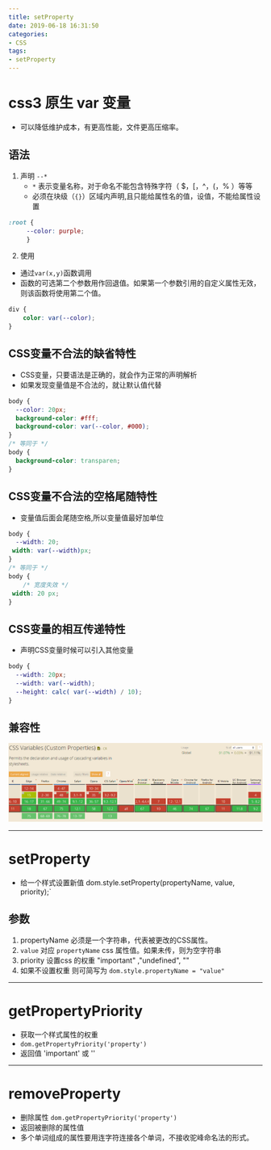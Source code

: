 ```yaml
---
title: setProperty
date: 2019-06-18 16:31:50
categories:
- CSS
tags:
- setProperty
---
```

# css3 原生 var 变量
- 可以降低维护成本，有更高性能，文件更高压缩率。


## 语法
1. 声明 `--*  `
    - `*` 表示变量名称，对于命名不能包含特殊字符（ $，[，^，(，%  ）等等
    -  必须在块级（`{}`）区域内声明,且只能给属性名的值，设值，不能给属性设置
```css
:root {
     --color: purple; 
     }

```
2. 使用
- 通过`var(x,y)`函数调用
- 函数的可选第二个参数用作回退值。如果第一个参数引用的自定义属性无效，则该函数将使用第二个值。
```css
div {
    color: var(--color);
}

```

## CSS变量不合法的缺省特性
- CSS变量，只要语法是正确的，就会作为正常的声明解析
- 如果发现变量值是不合法的，就让默认值代替
```css
body {
  --color: 20px;
  background-color: #fff;
  background-color: var(--color, #000);
}
/* 等同于 */
body {
  background-color: transparen;
}
```
## CSS变量不合法的空格尾随特性
- 变量值后面会尾随空格,所以变量值最好加单位
```css
body {
  --width: 20;
 width: var(--width)px;
}
/* 等同于 */
body {
    /* 宽度失效 */
 width: 20 px; 
}
```

## CSS变量的相互传递特性
- 声明CSS变量时候可以引入其他变量
```css
body {
  --width: 20px;
  --width: var(--width);
  --height: calc( var(--width) / 10);
}
```
## 兼容性
![var](/static/img/var.png)


---


# setProperty
- 给一个样式设置新值 dom.style.setProperty(propertyName, value, priority);`

## 参数
1. propertyName 必须是一个字符串，代表被更改的CSS属性。
2. `value` 对应 `propertyName` css 属性值。如果未传，则为空字符串
3. priority 设置css 的权重 "important" ,"undefined", ""
4. 如果不设置权重 则可简写为 `dom.style.propertyName = "value"`

---

# getPropertyPriority
- 获取一个样式属性的权重
- `dom.getPropertyPriority('property') `
- 返回值 'important' 或  ''

---
# removeProperty
- 删除属性 `dom.getPropertyPriority('property')`
- 返回被删除的属性值
- 多个单词组成的属性要用连字符连接各个单词，不接收驼峰命名法的形式。
